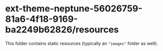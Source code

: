 # ext-theme-neptune-56026759-81a6-4f18-9169-ba2249b62826/resources

This folder contains static resources (typically an `"images"` folder as well).
